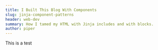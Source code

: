 ```yaml
---
title: I Built This Blog With Components
slug: jinja-component-patterns
header: web-dev
summary: How I tamed my HTML with Jinja includes and with blocks.
author: piper
---
```


This is a test